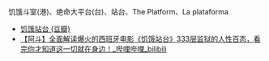 饥饿斗室(港)、绝命大平台(台)、站台、The Platform、La plataforma
- [饥饿站台 (豆瓣)](https://movie.douban.com/subject/34805219/)
- [【阿斗】全面解读爆火的西班牙电影《饥饿站台》333层监狱的人性百态，看完你才知道这一切就在身边！_哔哩哔哩_bilibili](https://www.bilibili.com/video/BV1n5411t76U/)
